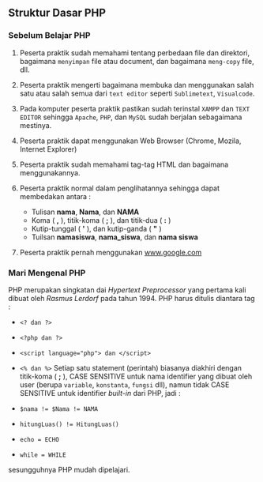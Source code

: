 ## Struktur Dasar PHP

### Sebelum Belajar PHP
1. Peserta praktik sudah memahami tentang perbedaan file dan direktori, bagaimana `menyimpan` file atau document, dan bagaimana `meng-copy` file, dll.
2. Peserta praktik mengerti bagaimana membuka dan menggunakan salah satu atau salah semua dari `text editor` seperti `Sublimetext`, `Visualcode`.
3. Pada komputer peserta praktik  pastikan sudah terinstal `XAMPP` dan `TEXT EDITOR` sehingga `Apache`, `PHP`, dan `MySQL` sudah berjalan sebagaimana mestinya.
4. Peserta praktik dapat menggunakan Web Browser (Chrome, Mozila, Internet Explorer)
5. Peserta praktik sudah memahami tag-tag HTML dan bagaimana menggunakannya.
6. Peserta praktik normal dalam penglihatannya sehingga dapat membedakan antara :

   - Tulisan <b>nama</b>, <b>Nama</b>, dan <b>NAMA</b>
   - Koma ( <b>,</b> ), titik-koma ( <b>;</b> ), dan titik-dua ( <b>:</b> )
   - Kutip-tunggal ( <b>'</b> ), dan kutip-ganda ( <b>"</b> )
   - Tuilsan <b>namasiswa</b>, <b>nama_siswa</b>, dan <b>nama siswa</b>

7. Peserta praktik pernah menggunakan www.google.com

### Mari Mengenal PHP
PHP merupakan singkatan dai _Hypertext Preprocessor_ yang pertama kali dibuat oleh _Rasmus Lerdorf_ pada tahun 1994. 
PHP harus ditulis diantara tag :
- ```<? dan ?>```
- ```<?php dan ?>```
- ```<script language="php"> dan </script>```
- ```<% dan %>```
Setiap satu statement (perintah) biasanya diakhiri dengan titik-koma ( <b>;</b> ), CASE SENSITIVE untuk nama identifier yang dibuat oleh user (berupa `variable`, `konstanta`, `fungsi` dll), namun tidak CASE SENSITIVE untuk identifier _built-in_ dari PHP, jadi :

- ```$nama != $Nama != NAMA```
- ```hitungLuas() != HitungLuas()```
- ```echo = ECHO```
- ```while = WHILE```

sesungguhnya PHP mudah dipelajari.

